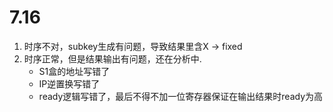 # 7.16
1. 时序不对，subkey生成有问题，导致结果里含X -> fixed
2. 时序正常，但是结果输出有问题，还在分析中.
    - S1盒的地址写错了
    - IP逆置换写错了
    - ready逻辑写错了，最后不得不加一位寄存器保证在输出结果时ready为高